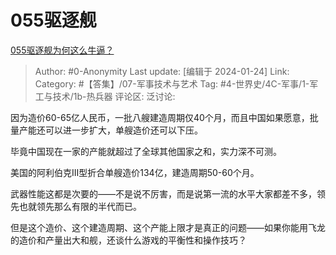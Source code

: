 # 055驱逐舰
[055驱逐舰为何这么牛逼？](https://www.zhihu.com/question/639713963/answer/3373829228)

> Author: #0-Anonymity
> Last update: [编辑于 2024-01-24]
> Link:
> Category: #【答集】/07-军事技术与艺术
> Tag: #4-世界史/4C-军事/1-军工与技术/1b-热兵器 
> 评论区:
> 泛讨论:

因为造价60-65亿人民币，一批八艘建造周期仅40个月，而且中国如果愿意，批量产能还可以进一步扩大，单艘造价还可以下压。

毕竟中国现在一家的产能就超过了全球其他国家之和，实力深不可测。

美国的阿利伯克III型折合单艘造价134亿，建造周期50-60个月。

武器性能这都是次要的——不是说不厉害，而是说第一流的水平大家都差不多，领先也就领先那么有限的半代而已。

但是这个造价、这个建造周期、这个产能上限才是真正的问题——如果你能用飞龙的造价和产量出大和舰，还谈什么游戏的平衡性和操作技巧？